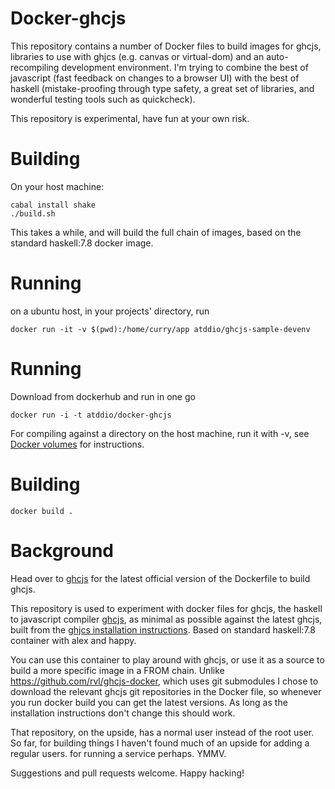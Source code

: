 Docker-ghcjs
============

This repository contains a number of Docker files to build images for ghcjs,
libraries to use with ghjcs (e.g. canvas or virtual-dom) and an
auto-recompiling development environment. I'm trying to combine the best
of javascript (fast feedback on changes to a browser UI) with the best
of haskell
(mistake-proofing through type safety, a great set of libraries, and
wonderful testing tools such as quickcheck).

This repository is experimental, have fun at your own risk.

# Building

On your host machine:

```
cabal install shake
./build.sh
```

This takes a while, and will build the full chain of images, based on
the standard haskell:7.8 docker image.

# Running

on a ubuntu host, in your projects' directory, run

```
docker run -it -v $(pwd):/home/curry/app atddio/ghcjs-sample-devenv
``` 


# Running

Download from dockerhub and run in one go

```
docker run -i -t atddio/docker-ghcjs
```

For compiling against a directory on the host machine, run it with -v,
see [Docker
volumes](https://docs.docker.com/userguide/dockervolumes/) for
instructions.

# Building

```
docker build .
```

# Background

Head over to  [ghcjs](https://github.com/ghcjs/ghcjs) for the latest
official version of the Dockerfile to build ghcjs.

This repository is used to experiment with docker files for ghcjs, the haskell to javascript compiler [ghcjs](https://github.com/ghcjs/ghcjs), as
minimal as possible against the latest ghcjs, built from the
[ghjcs installation instructions](https://github.com/ghcjs/ghcjs). Based on standard haskell:7.8 container
with alex and happy. 

You can use this container to play around with ghcjs, or use it as a
source to build a more specific image in a FROM chain.
Unlike https://github.com/rvl/ghcjs-docker, which uses git submodules I chose to download the
relevant ghcjs git repositories in the Docker file, so whenever you run
docker build you can get the latest versions. As long as the
installation instructions don't change this should work. 

That repository, on the
upside, has a normal user instead of the root user. So far, for
building things I haven't found much of an upside for adding a regular
users. for running a service perhaps. YMMV.

Suggestions and pull requests welcome. Happy hacking!

